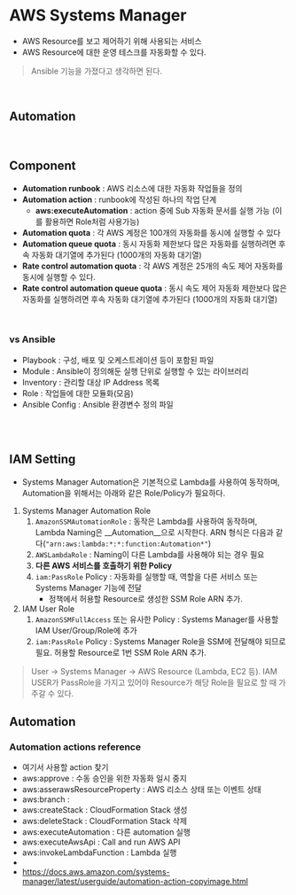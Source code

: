 # AWS Systems Manager
* AWS Resource를 보고 제어하기 위해 사용되는 서비스
* AWS Resource에 대한 운영 테스크를 자동화할 수 있다.
> Ansible 기능을 가졌다고 생각하면 된다.
</br>





## Automation

</br>

## Component
* __Automation runbook__ : AWS 리소스에 대한 자동화 작업들을 정의
* __Automation action__ : runbook에 작성된 하나의 작업 단계
    * __aws:executeAutomation__ : action 중에 Sub 자동화 문서를 실행 가능 (이를 활용하면 Role처럼 사용가능)
* __Automation quota__ : 각 AWS 계정은 100개의 자동화를 동시에 실행할 수 있다
* __Automation queue quota__ : 동시 자동화 제한보다 많은 자동화를 실행하려면 후속 자동화 대기열에 추가된다 (1000개의 자동화 대기열)
* __Rate control automation quota__ : 각 AWS 계정은 25개의 속도 제어 자동화를 동시에 실행할 수 있다.
* __Rate control automation queue quota__ : 동시 속도 제어 자동화 제한보다 많은 자동화를 실행하려면 후속 자동화 대기열에 추가된다 (1000개의 자동화 대기열)
</br>


### vs Ansible
* Playbook : 구성, 배포 및 오케스트레이션 등이 포함된 파일
* Module : Ansible이 정의해둔 실행 단위로 실행할 수 있는 라이브러리
* Inventory : 관리할 대상 IP Address 목록
* Role : 작업들에 대한 모듈화(모음)
* Ansible Config : Ansible 환경변수 정의 파일
</br>
</br>




## IAM Setting
* Systems Manager Automation은 기본적으로 Lambda를 사용하여 동작하며, Automation을 위해서는 아래와 같은 Role/Policy가 필요하다.
1. Systems Manager Automation Role  
    1) ```AmazonSSMAutomationRole``` : 동작은 Lambda를 사용하여 동작하며, Lambda Naming은 __Automation__으로 시작한다. ARN 형식은 다음과 같다(```"arn:aws:lambda:*:*:function:Automation*"```)
    2) ```AWSLambdaRole``` : Naming이 다른 Lambda를 사용해야 되는 경우 필요
    3) __다른 AWS 서비스를 호출하기 위한 Policy__
    4) ```iam:PassRole``` Policy : 자동화를 실행할 때, 역할을 다른 서비스 또는 Systems Manager 기능에 전달
       * 정책에서 허용할 Resource로 생성한 SSM Role ARN 추가.
2. IAM User Role
    1) ```AmazonSSMFullAccess``` 또는 유사한 Policy : Systems Manager를 사용할 IAM User/Group/Role에 추가
    2) ```iam:PassRole``` Policy : Systems Manager Role을 SSM에 전달해야 되므로 필요. 허용할 Resource로 1번 SSM Role ARN 추가. 
> User -> Systems Manager -> AWS Resource (Lambda, EC2 등). IAM USER가 PassRole을 가지고 있어야 Resource가 해당 Role을 필요로 할 때 가주갈 수 있다.


## Automation


### Automation actions reference
* 여기서 사용할 action 찾기
* aws:approve : 수동 승인을 위한 자동화 일시 중지
* aws:asserawsResourceProperty : AWS 리소스 상태 또는 이벤트 상태 
* aws:branch : 
* aws:createStack : CloudFormation Stack 생성
* aws:deleteStack : CloudFormation Stack 삭제
* aws:executeAutomation : 다른 automation 실행
* aws:executeAwsApi : Call and run AWS API
* aws:invokeLambdaFunction : Lambda 실행
* 
* https://docs.aws.amazon.com/systems-manager/latest/userguide/automation-action-copyimage.html
